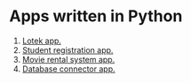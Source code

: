 # Apps written in Python

1. [Lotek app.](lotek_app)
2. [Student registration app.](registration_app)
3. [Movie rental system app.](movie_rental_app)
4. [Database connector app.](dbConnecor)